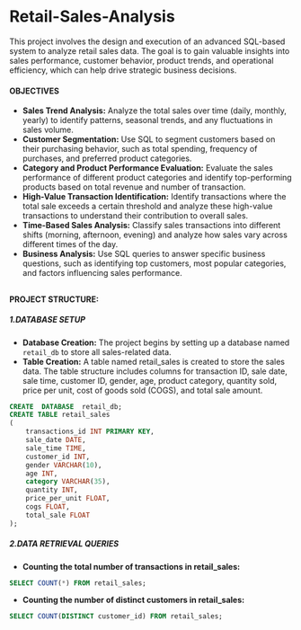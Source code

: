 # Retail-Sales-Analysis

This project involves the design and execution of an advanced SQL-based system to analyze retail sales data. The goal is to gain valuable insights into sales performance, customer behavior, product trends, and operational efficiency, which can help drive strategic business decisions.


#### OBJECTIVES 

- **Sales Trend Analysis:** Analyze the total sales over time (daily, monthly, yearly) to identify patterns, seasonal trends, and any fluctuations in sales volume.
- **Customer Segmentation:** Use SQL to segment customers based on their purchasing behavior, such as total spending, frequency of purchases, and preferred product categories.
- **Category and Product Performance Evaluation:** Evaluate the sales performance of different product categories and identify top-performing products based on total revenue and number of transaction.
- **High-Value Transaction Identification:** Identify transactions where the total sale exceeds a certain threshold and analyze these high-value transactions to understand their contribution to overall sales.
- **Time-Based Sales Analysis:** Classify sales transactions into different shifts (morning, afternoon, evening) and analyze how sales vary across different times of the day.
- **Business Analysis:** Use SQL queries to answer specific business questions, such as identifying top customers, most popular categories, and factors influencing sales performance.

##
#### PROJECT STRUCTURE:

##### 1.DATABASE SETUP

- **Database Creation:** The project begins by setting up a database named `retail_db` to store all sales-related data.
- **Table Creation:** A table named retail_sales is created to store the sales data. The table structure includes columns for transaction ID, sale date, sale time, customer ID, gender, age, product category, quantity sold, price per unit, cost of goods sold (COGS), and total sale amount.

```sql
CREATE  DATABASE  retail_db;
CREATE TABLE retail_sales
(
    transactions_id INT PRIMARY KEY,
    sale_date DATE,
    sale_time TIME,
    customer_id INT,
    gender VARCHAR(10),
    age INT,
    category VARCHAR(35),
    quantity INT,
    price_per_unit FLOAT,
    cogs FLOAT,
    total_sale FLOAT
);
```

##### 2.DATA RETRIEVAL QUERIES 

- **Counting the total number of transactions in retail_sales:**
```Sql
SELECT COUNT(*) FROM retail_sales;
```

- **Counting the number of distinct customers in retail_sales:**
```Sql
SELECT COUNT(DISTINCT customer_id) FROM retail_sales;
```
